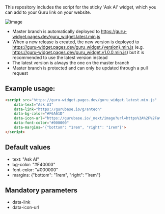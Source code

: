 This repository includes the script for the sticky 'Ask AI' widget, which you can add to your Guru link on your website.

![image](https://github.com/user-attachments/assets/7096bdce-ae6d-4b3e-8f41-f90bc7260975)


- Master branch is automatically deployed to https://guru-widget.pages.dev/guru_widget.latest.min.js
- When a new release is created, the new version is deployed to https://guru-widget.pages.dev/guru_widget.{version}.min.js (e.g. https://guru-widget.pages.dev/guru_widget.v1.0.0.min.js) but it is recommended to use the latest version instead
- The latest version is always the one on the master branch
- Master branch is protected and can only be updated through a pull request

## Example usage:

```html
<script src="https://guru-widget.pages.dev/guru_widget.latest.min.js" 
    data-text="Ask AI" 
    data-link="https://gurubase.io/g/anteon" 
    data-bg-color="#F6A61D" 
    data-icon-url="https://gurubase.io/_next/image?url=https%3A%2F%2Favatars.githubusercontent.com%2Fu%2F75415501%3Fs%3D200%26v%3D4&w=96&q=75" 
    data-font-color="#000000" 
    data-margins='{"bottom": "1rem", "right": "1rem"}'>
</script>
```
## Default values
- text: "Ask AI"
- bg-color: "#F40003"
- font-color: "#000000"
- margins: {"bottom": "1rem", "right": "1rem"}

## Mandatory parameters
- data-link
- data-icon-url


